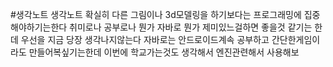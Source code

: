 #생각노트 
생각노트 확실히 다른 그림이나 3d모델링을 하기보다는 프로그래밍에 집중해야하기는한다 취미로나 공부로나
뭔가 자바로 뭔가 제미있느걸하면 좋을것 같기는 한데
우선을 지금 당장 생각나지않는다 자바로는 안드로이드계속 공부하고
간단한게임이라도 만들어복싶기는한데 이번에 학교가는것도 생각해서
엔진관련해서 사용해보